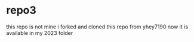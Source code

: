 # repo3
this repo is not mine 
i forked and cloned this repo from yhey7190
now it is available in my 2023 folder
